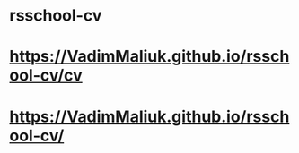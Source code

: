 # rsschool-cv
# https://VadimMaliuk.github.io/rsschool-cv/cv
# https://VadimMaliuk.github.io/rsschool-cv/
